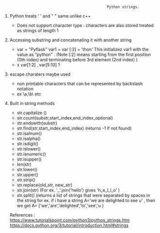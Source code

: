                                                     Python strings.

1. Python treats  ' ' and " " same unlike c++ 
    - Does not support character type : characters are also stored treated as strings of length 1 
    
2. Accessing substring and concatenating it with another string
    - var = "Pyflask"
      var1 = var [:2] + 'thon' 
      This initializez var1 with the value as "python" . (Note [:2] means starting from the first position (0th index) and terminating before 3rd element (2nd index) )
    - x var[1:2] , var[5:10] ?

3. escape charaters maybe used 
    - non printable characters that can be represented by backslash notation
    - ex \a,\b\ etc
    
4. Built in string methods 
    - str.capitalize ()
    - str.count(substr,start_index,end_index_optional)
    - str.endswith(substr)
    - str.find(str,start_index,end_index)                    (returns -1 if not found)
    - str.isalnum()
    - str.isalpha()
    - str.isdigit()
    - str.islower()
    - str.isnumeric()
    - str.isupper()
    - len(str)
    - str.lower()
    - str.upper()
    - str.strip()
    - str.replace(old_str, new_str)   
    - str.join(str)                                           (For ex. '_'.join('hello') gives 'h_e_l_l_o'
                                                              )
    - str.split()                                             (returns a list of strings that were separated by spaces in the string
                                                               for ex. if i have a string A='we are delighted to see u' , then we get
                                                               A= ['we','are','delighted','to','see','u
                                                              )
                                                              
                                                              
     References : https://www.tutorialspoint.com/python3/python_strings.htm
                  https://docs.python.org/3/tutorial/introduction.html#strings

   
                                                              
